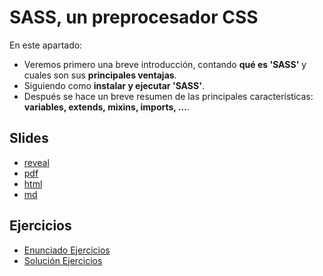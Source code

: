 # SASS, un preprocesador CSS

En este apartado:

- Veremos primero una breve introducción, contando **qué es 'SASS'** y cuales son sus **principales ventajas**.
- Siguiendo como **instalar y ejecutar 'SASS'**.
- Después se hace un breve resumen de las principales características: **variables, extends, mixins, imports, ...**.

## Slides

- [reveal](http://asanzdiego.github.io/curso-interfaces-web-2017/04-preprocesadores-css/04.02-sass/slides/export/sass-reveal-slides.html)
- [pdf](http://asanzdiego.github.io/curso-interfaces-web-2017/04-preprocesadores-css/04.02-sass/slides/sass-reveal-slides-alternative.pdf)
- [html](http://asanzdiego.github.io/curso-interfaces-web-2017/04-preprocesadores-css/04.02-sass/slides/export/sass-book.html)
- [md](http://asanzdiego.github.io/curso-interfaces-web-2017/04-preprocesadores-css/04.02-sass/slides/md/sass.md)

## Ejercicios

- [Enunciado Ejercicios](https://github.com/asanzdiego/curso-interfaces-web-2017/tree/master/04-preprocesadores-css/04.02-sass/src/ejercicios)
- [Solución Ejercicios](https://github.com/asanzdiego/curso-interfaces-web-2017/tree/master/04-preprocesadores-css/04.02-sass/src/solucion)
